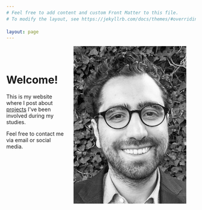```yaml
---
# Feel free to add content and custom Front Matter to this file.
# To modify the layout, see https://jekyllrb.com/docs/themes/#overriding-theme-defaults

layout: page
---
```


<img src="/assets/personal.jpeg" width="300" style="float: right; margin-left: 25px; margin-right: 25px; margin-bottom: 25px;"/>

<br />
<br />

# Welcome!

This is my website where I post about [projects](/projects/) I've been involved during my studies.

Feel free to contact me via email or social media.
